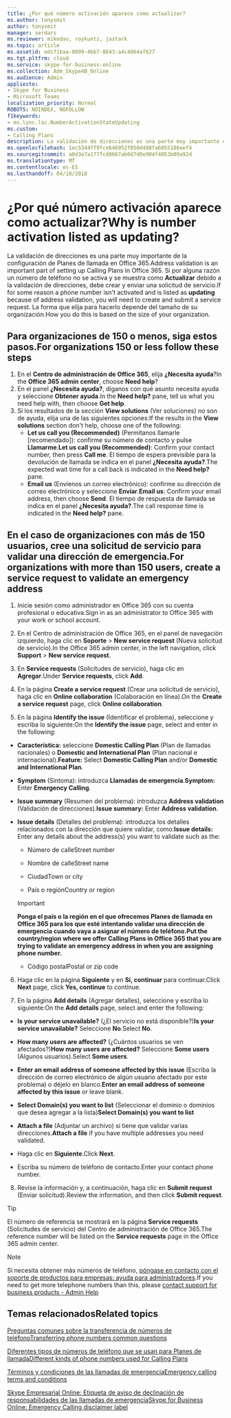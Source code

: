 ```yaml
---
title: ¿Por qué número activación aparece como actualizar?
ms.author: tonysmit
author: tonysmit
manager: serdars
ms.reviewer: mikedav, roykuntz, jastark
ms.topic: article
ms.assetid: edc71baa-0899-4bb7-8643-a4c4064af627
ms.tgt.pltfrm: cloud
ms.service: skype-for-business-online
ms.collection: Adm_Skype4B_Online
ms.audience: Admin
appliesto:
- Skype for Business
- Microsoft Teams
localization_priority: Normal
ROBOTS: NOINDEX, NOFOLLOW
f1keywords:
- ms.lync.lac.NumberActivationStateUpdating
ms.custom:
- Calling Plans
description: La validación de direcciones es una parte muy importante de la configuración de Planes de llamada en Office 365. Proporciona a un usuario de su organización una dirección para llamadas de emergencia que puedan usar los servicios de respuesta de emergencias.
ms.openlocfilehash: 1ec5344ff9fce646952f050d480fa6855186eef4
ms.sourcegitcommit: a0d3e7a177fcd0667ab0d7d0e904f4053b09a92d
ms.translationtype: MT
ms.contentlocale: es-ES
ms.lasthandoff: 04/18/2018
---
```

# <a name="why-is-number-activation-listed-as-updating"></a><span data-ttu-id="b4e3e-104">¿Por qué número activación aparece como actualizar?</span><span class="sxs-lookup"><span data-stu-id="b4e3e-104">Why is number activation listed as updating?</span></span>

<span data-ttu-id="b4e3e-105">La validación de direcciones es una parte muy importante de la configuración de Planes de llamada en Office 365.</span><span class="sxs-lookup"><span data-stu-id="b4e3e-105">Address validation is an important part of setting up Calling Plans in Office 365.</span></span> <span data-ttu-id="b4e3e-106">Si por alguna razón un número de teléfono no se activa y se muestra como **Actualizar** debido a la validación de direcciones, debe crear y enviar una solicitud de servicio.</span><span class="sxs-lookup"><span data-stu-id="b4e3e-106">If for some reason a phone number isn't activated and is listed as **updating** because of address validation, you will need to create and submit a service request.</span></span> <span data-ttu-id="b4e3e-107">La forma que elija para hacerlo depende del tamaño de su organización.</span><span class="sxs-lookup"><span data-stu-id="b4e3e-107">How you do this is based on the size of your organization.</span></span>
  
## <a name="for-organizations-150-or-less-follow-these-steps"></a><span data-ttu-id="b4e3e-108">Para organizaciones de 150 o menos, siga estos pasos.</span><span class="sxs-lookup"><span data-stu-id="b4e3e-108">For organizations 150 or less follow these steps</span></span>
1. <span data-ttu-id="b4e3e-109">En el **Centro de administración de Office 365**, elija **¿Necesita ayuda**?</span><span class="sxs-lookup"><span data-stu-id="b4e3e-109">In the **Office 365 admin center**, choose **Need help**?</span></span>
2. <span data-ttu-id="b4e3e-110">En el panel **¿Necesita ayuda?**, díganos con qué asunto necesita ayuda y seleccione **Obtener ayuda**.</span><span class="sxs-lookup"><span data-stu-id="b4e3e-110">In the **Need help?** pane, tell us what you need help with, then choose **Get help**.</span></span>
3. <span data-ttu-id="b4e3e-111">Si los resultados de la sección **View solutions** (Ver soluciones) no son de ayuda, elija una de las siguientes opciones:</span><span class="sxs-lookup"><span data-stu-id="b4e3e-111">If the results in the **View solutions** section don't help, choose one of the following:</span></span>
    - <span data-ttu-id="b4e3e-112">**Let us call you (Recommended)** (Permítanos llamarle [recomendado]): confirme su número de contacto y pulse **Llamarme**.</span><span class="sxs-lookup"><span data-stu-id="b4e3e-112">**Let us call you (Recommended)**: Confirm your contact number, then press **Call me**.</span></span> <span data-ttu-id="b4e3e-113">El tiempo de espera previsible para la devolución de llamada se indica en el panel **¿Necesita ayuda?**.</span><span class="sxs-lookup"><span data-stu-id="b4e3e-113">The expected wait time for a call back is indicated in the **Need help?** pane.</span></span>
    - <span data-ttu-id="b4e3e-114">**Email us** (Envíenos un correo electrónico): confirme su dirección de correo electrónico y seleccione **Enviar**.</span><span class="sxs-lookup"><span data-stu-id="b4e3e-114">**Email us**: Confirm your email address, then choose **Send**.</span></span> <span data-ttu-id="b4e3e-115">El tiempo de respuesta de llamada se indica en el panel **¿Necesita ayuda?**.</span><span class="sxs-lookup"><span data-stu-id="b4e3e-115">The call response time is indicated in the **Need help?** pane.</span></span>

## <a name="for-organizations-with-more-than-150-users-create-a-service-request-to-validate-an-emergency-address"></a><span data-ttu-id="b4e3e-116">En el caso de organizaciones con más de 150 usuarios, cree una solicitud de servicio para validar una dirección de emergencia.</span><span class="sxs-lookup"><span data-stu-id="b4e3e-116">For organizations with more than 150 users, create a service request to validate an emergency address</span></span>

1. <span data-ttu-id="b4e3e-117">Inicie sesión como administrador en Office 365 con su cuenta profesional o educativa.</span><span class="sxs-lookup"><span data-stu-id="b4e3e-117">Sign in as an administrator to Office 365 with your work or school account.</span></span>
    
2. <span data-ttu-id="b4e3e-118">En el Centro de administración de Office 365, en el panel de navegación izquierdo, haga clic en **Soporte** > **New service request** (Nueva solicitud de servicio).</span><span class="sxs-lookup"><span data-stu-id="b4e3e-118">In the Office 365 admin center, in the left navigation, click **Support** > **New service request**.</span></span>
    
3. <span data-ttu-id="b4e3e-119">En **Service requests** (Solicitudes de servicio), haga clic en **Agregar**.</span><span class="sxs-lookup"><span data-stu-id="b4e3e-119">Under **Service requests**, click **Add**.</span></span>
    
4. <span data-ttu-id="b4e3e-120">En la página **Create a service request** (Crear una solicitud de servicio), haga clic en **Online collaboration** (Colaboración en línea).</span><span class="sxs-lookup"><span data-stu-id="b4e3e-120">On the **Create a service request** page, click **Online collaboration**.</span></span>
    
5. <span data-ttu-id="b4e3e-121">En la página **Identify the issue** (Identificar el problema), seleccione y escriba lo siguiente:</span><span class="sxs-lookup"><span data-stu-id="b4e3e-121">On the **Identify the issue** page, select and enter in the following:</span></span>
    
  - <span data-ttu-id="b4e3e-122">**Característica:** seleccione **Domestic Calling Plan** (Plan de llamadas nacionales) o **Domestic and International Plan** (Plan nacional e internacional).</span><span class="sxs-lookup"><span data-stu-id="b4e3e-122">**Feature:** Select **Domestic Calling Plan** and/or **Domestic and International Plan**.</span></span>
    
  - <span data-ttu-id="b4e3e-123">**Symptom** (Síntoma): introduzca **Llamadas de emergencia**.</span><span class="sxs-lookup"><span data-stu-id="b4e3e-123">**Symptom:** Enter **Emergency Calling**.</span></span>
    
  - <span data-ttu-id="b4e3e-124">**Issue summary** (Resumen del problema): introduzca **Address validation** (Validación de direcciones).</span><span class="sxs-lookup"><span data-stu-id="b4e3e-124">**Issue summary:** Enter **Address validation**.</span></span>
    
  - <span data-ttu-id="b4e3e-125">**Issue details** (Detalles del problema): introduzca los detalles relacionados con la dirección que quiere validar, como:</span><span class="sxs-lookup"><span data-stu-id="b4e3e-125">**Issue details:** Enter any details about the address(s) you want to validate such as the:</span></span>
    
      - <span data-ttu-id="b4e3e-126">Número de calle</span><span class="sxs-lookup"><span data-stu-id="b4e3e-126">Street number</span></span>
    
      - <span data-ttu-id="b4e3e-127">Nombre de calle</span><span class="sxs-lookup"><span data-stu-id="b4e3e-127">Street name</span></span>
    
      - <span data-ttu-id="b4e3e-128">Ciudad</span><span class="sxs-lookup"><span data-stu-id="b4e3e-128">Town or city</span></span>
    
      - <span data-ttu-id="b4e3e-129">País o región</span><span class="sxs-lookup"><span data-stu-id="b4e3e-129">Country or region</span></span>
    
    > [!IMPORTANT]
    > <span data-ttu-id="b4e3e-130">**Ponga el país o la región en el que ofrecemos Planes de llamada en Office 365 para los que esté intentando validar una dirección de emergencia cuando vaya a asignar el número de teléfono.**</span><span class="sxs-lookup"><span data-stu-id="b4e3e-130">**Put the country/region where we offer Calling Plans in Office 365 that you are trying to validate an emergency address in when you are assigning phone number.**</span></span>
  
      - <span data-ttu-id="b4e3e-131">Código postal</span><span class="sxs-lookup"><span data-stu-id="b4e3e-131">Postal or zip code</span></span>
    
6. <span data-ttu-id="b4e3e-132">Haga clic en la página **Siguiente** y en **Sí, continuar** para continuar.</span><span class="sxs-lookup"><span data-stu-id="b4e3e-132">Click **Next** page, click **Yes, continue** to continue.</span></span>
    
7. <span data-ttu-id="b4e3e-133">En la página **Add details** (Agregar detalles), seleccione y escriba lo siguiente:</span><span class="sxs-lookup"><span data-stu-id="b4e3e-133">On the **Add details** page, select and enter the following:</span></span>
    
  - <span data-ttu-id="b4e3e-134">**Is your service unavailable?** (¿El servicio no está disponible?)</span><span class="sxs-lookup"><span data-stu-id="b4e3e-134">**Is your service unavailable?**</span></span> <span data-ttu-id="b4e3e-135">Seleccione **No**.</span><span class="sxs-lookup"><span data-stu-id="b4e3e-135">Select **No**.</span></span>
    
  - <span data-ttu-id="b4e3e-136">**How many users are affected?** (¿Cuántos usuarios se ven afectados?)</span><span class="sxs-lookup"><span data-stu-id="b4e3e-136">**How many users are affected?**</span></span> <span data-ttu-id="b4e3e-137">Seleccione **Some users** (Algunos usuarios).</span><span class="sxs-lookup"><span data-stu-id="b4e3e-137">Select **Some users**.</span></span>
    
  - <span data-ttu-id="b4e3e-138">**Enter an email address of someone affected by this issue** (Escriba la dirección de correo electrónico de algún usuario afectado por este problema) o déjelo en blanco.</span><span class="sxs-lookup"><span data-stu-id="b4e3e-138">**Enter an email address of someone affected by this issue** or leave blank.</span></span>
    
  - <span data-ttu-id="b4e3e-139">**Select Domain(s) you want to list** (Seleccionar el dominio o dominios que desea agregar a la lista)</span><span class="sxs-lookup"><span data-stu-id="b4e3e-139">**Select Domain(s) you want to list**</span></span>
    
  - <span data-ttu-id="b4e3e-140">**Attach a file** (Adjuntar un archivo) si tiene que validar varias direcciones.</span><span class="sxs-lookup"><span data-stu-id="b4e3e-140">**Attach a file** if you have multiple addresses you need validated.</span></span>
    
  - <span data-ttu-id="b4e3e-141">Haga clic en **Siguiente**.</span><span class="sxs-lookup"><span data-stu-id="b4e3e-141">Click **Next**.</span></span>
    
  - <span data-ttu-id="b4e3e-142">Escriba su número de teléfono de contacto.</span><span class="sxs-lookup"><span data-stu-id="b4e3e-142">Enter your contact phone number.</span></span>
    
8. <span data-ttu-id="b4e3e-143">Revise la información y, a continuación, haga clic en **Submit request** (Enviar solicitud).</span><span class="sxs-lookup"><span data-stu-id="b4e3e-143">Review the information, and then click **Submit request**.</span></span>
    
> [!TIP]
> <span data-ttu-id="b4e3e-144">El número de referencia se mostrará en la página **Service requests** (Solicitudes de servicio) del Centro de administración de Office 365.</span><span class="sxs-lookup"><span data-stu-id="b4e3e-144">The reference number will be listed on the **Service requests** page in the Office 365 admin center.</span></span>

> [!NOTE]
> <span data-ttu-id="b4e3e-145">Si necesita obtener más números de teléfono, [póngase en contacto con el soporte de productos para empresas: ayuda para administradores](https://support.office.com/article/32a17ca7-6fa0-4870-8a8d-e25ba4ccfd4b).</span><span class="sxs-lookup"><span data-stu-id="b4e3e-145">If you need to get more telephone numbers than this, please [contact support for business products - Admin Help](https://support.office.com/article/32a17ca7-6fa0-4870-8a8d-e25ba4ccfd4b)</span></span>
  
## <a name="related-topics"></a><span data-ttu-id="b4e3e-146">Temas relacionados</span><span class="sxs-lookup"><span data-stu-id="b4e3e-146">Related topics</span></span>
[<span data-ttu-id="b4e3e-147">Preguntas comunes sobre la transferencia de números de teléfono</span><span class="sxs-lookup"><span data-stu-id="b4e3e-147">Transferring phone numbers common questions</span></span>](transferring-phone-numbers-common-questions.md)

[<span data-ttu-id="b4e3e-148">Diferentes tipos de números de teléfono que se usan para Planes de llamada</span><span class="sxs-lookup"><span data-stu-id="b4e3e-148">Different kinds of phone numbers used for Calling Plans</span></span>](different-kinds-of-phone-numbers-used-for-calling-plans.md)

[<span data-ttu-id="b4e3e-149">Términos y condiciones de las llamadas de emergencia</span><span class="sxs-lookup"><span data-stu-id="b4e3e-149">Emergency calling terms and conditions</span></span>](emergency-calling-terms-and-conditions.md)

[<span data-ttu-id="b4e3e-150">Skype Empresarial Online: Etiqueta de aviso de declinación de responsabilidades de las llamadas de emergencia</span><span class="sxs-lookup"><span data-stu-id="b4e3e-150">Skype for Business Online: Emergency Calling disclaimer label</span></span>](https://go.microsoft.com/fwlink/?LinkID=692099)

  
 